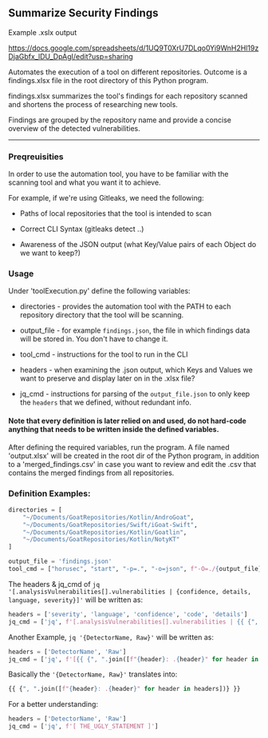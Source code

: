 <h2>Summarize Security Findings</h2>
Example .xslx output

https://docs.google.com/spreadsheets/d/1UQ9T0XrU7DLqo0Yi9WnH2Hl19zDjaGbfx_lDU_DpAgI/edit?usp=sharing

Automates the execution of a tool on different repositories. Outcome is a findings.xlsx file in the root directory of this Python program.

findings.xlsx summarizes the tool's findings for each repository scanned and shortens the process of researching new tools.

Findings are grouped by the repository name and provide a concise overview of the detected vulnerabilities.

<hr>

<h3>Preqreuisities</h3>
In order to use the automation tool, you have to be familiar with the scanning tool and what you want it to achieve.

For example, if we're using Gitleaks, we need the following: 

* Paths of local repositories that the tool is intended to scan

* Correct CLI Syntax (gitleaks detect ..)

* Awareness of the JSON output (what Key/Value pairs of each Object do we want to keep?)




<h3>Usage</h3>
Under 'toolExecution.py' define the following variables:

* directories - provides the automation tool with the PATH to each repository directory that the tool will be scanning.

* output_file - for example ```findings.json```, the file in which findings data will be stored in. You don't have to change it.

* tool_cmd - instructions for the tool to run in the CLI

* headers - when examining the .json output, which Keys and Values we want to preserve and display later on in the .xlsx file?

* jq_cmd - instructions for parsing of the ```output_file.json``` to only keep the ```headers``` that we defined, without redundant info.


<h4>Note that every definition is later relied on and used, do not hard-code anything that needs to be written inside the defined variables.</h4>

After defining the required variables, run the program. A file named 'output.xlsx' will be created in the root dir of the Python program, in addition to a 'merged_findings.csv' in case you want to review and edit the .csv that contains the merged findings from all repositories. 

<h3>Definition Examples:</h3>

```python
directories = [
    "~/Documents/GoatRepositories/Kotlin/AndroGoat",
    "~/Documents/GoatRepositories/Swift/iGoat-Swift",
    "~/Documents/GoatRepositories/Kotlin/Goatlin",
    "~/Documents/GoatRepositories/Kotlin/NotyKT"
]
```

```python
output_file = 'findings.json'
tool_cmd = ["horusec", "start", "-p=.", "-o=json", f"-O=./{output_file}", "-s=LOW, MEDIUM"]
```
The headers & jq_cmd of ``jq '[.analysisVulnerabilities[].vulnerabilities | {confidence, details, language, severity}]'`` will be written as:
```python
headers = ['severity', 'language', 'confidence', 'code', 'details']
jq_cmd = ['jq', f'[.analysisVulnerabilities[].vulnerabilities | {{ {", ".join([f"{header}: .{header}" for header in headers])} }}]']
```
Another Example, ``jq '{DetectorName, Raw}'`` will be written as:
```python
headers = ['DetectorName', 'Raw']
jq_cmd = ['jq', f'[{{ {", ".join([f"{header}: .{header}" for header in headers])} }}]']
```
Basically the ``'{DetectorName, Raw}'`` translates into:
```python
{{ {", ".join([f"{header}: .{header}" for header in headers])} }}
```
For a better understanding:
```python
headers = ['DetectorName', 'Raw']
jq_cmd = ['jq', f'[ THE_UGLY_STATEMENT ]']
```
